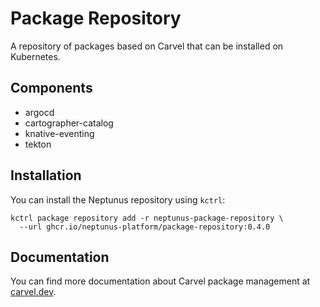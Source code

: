 # Package Repository

A repository of packages based on Carvel that can be installed on Kubernetes.

## Components

* argocd
* cartographer-catalog
* knative-eventing
* tekton

## Installation

You can install the Neptunus repository using `kctrl`:

   ```shell
   kctrl package repository add -r neptunus-package-repository \ 
     --url ghcr.io/neptunus-platform/package-repository:0.4.0
   ```

## Documentation

You can find more documentation about Carvel package management at [carvel.dev](https://carvel.dev/kapp-controller/docs/v0.38.0/packaging/).
